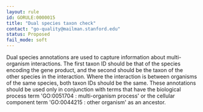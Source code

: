 ```yaml
---
layout: rule
id: GORULE:0000015
title: "Dual species taxon check"
contact: "go-quality@mailman.stanford.edu"
status: Proposed
fail_mode: soft
---
```

Dual species annotations are used to capture information about
multi-organism interactions. The first taxon ID should be that of the
species encoding the gene product, and the second should be the taxon of
the other species in the interaction. Where the interaction is between
organisms of the same species, both taxon IDs should be the same. These
annotations should be used only in conjunction with terms that have the
biological process term 'GO:0051704 : multi-organism process' or the
cellular component term 'GO:0044215 : other organism' as an ancestor.
